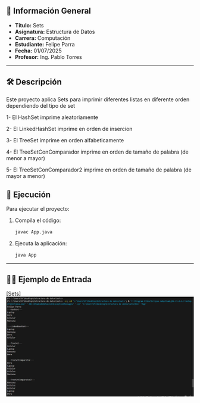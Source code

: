 
## 📌 Información General

- **Título:** Sets
- **Asignatura:** Estructura de Datos
- **Carrera:** Computación
- **Estudiante:** Felipe Parra
- **Fecha:** 01/07/2025
- **Profesor:** Ing. Pablo Torres

---

## 🛠️ Descripción

Este proyecto aplica Sets para imprimir diferentes listas en diferente orden dependiendo del tipo de set

1- El HashSet imprime aleatoriamente

2- El LinkedHashSet imprime en orden de insercion

3- El TreeSet imprime en orden alfabeticamente

4- El TreeSetConComparador imprime en orden de tamaño de palabra (de menor a mayor)

5- El TreeSetConComparador2 imprime en orden de tamaño de palabra (de mayor a menor)

## 🚀 Ejecución

Para ejecutar el proyecto:

1. Compila el código:
    ```bash
    javac App.java
    ```
2. Ejecuta la aplicación:
    ```bash
    java App
    ```

---

## 🧑‍💻 Ejemplo de Entrada

[Sets]![alt text](image.png)